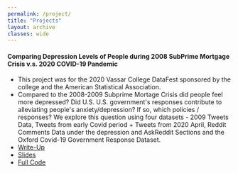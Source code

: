 ```yaml
---
permalink: /project/
title: "Projects"
layout: archive
classes: wide
---
```


#### Comparing Depression Levels of People during 2008 SubPrime Mortgage Crisis v.s. 2020 COVID-19 Pandemic

- This project was for the 2020 Vassar College DataFest sponsored by the college and the American Statistical Association. 
- Compared to the 2008-2009 Subprime Mortage Crisis did people feel more depressed? Did U.S. U.S. government's responses contribute to alleviating people's anxiety/depression? If so, which policies / responses? We explore this question using four datasets - 2009 Tweets Data, Tweets from early Covid period + Tweets from 2020 April, Reddit Comments Data under the depression and AskReddit Sections and the Oxford Covid-19 Government Response Dataset.
- [Write-Up](https://github.com/Seungjun-Data-Science/Data-Science-Projects/blob/master/2020-Vassar-Datafest-impact-of-COVID/Team%20Pass%20or%20Fail%20-%202020%20Datafest%20-%20Write%20Up.pdf)
- [Slides](https://github.com/Seungjun-Data-Science/Data-Science-Projects/blob/master/2020-Vassar-Datafest-impact-of-COVID/Team%20Pass%20or%20Fail%20-%202020%20DataFest%20-%20Slide%20Deck.pdf)
- [Full Code](https://github.com/Seungjun-Data-Science/Data-Science-Projects/tree/master/2020-Vassar-Datafest-impact-of-COVID)
